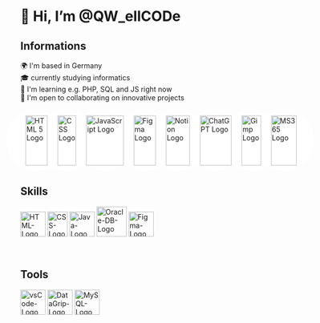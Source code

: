 # 👋 Hi, I’m @QW_ellCODe

<!---
QWellCOD/QWellCOD is a ✨ special ✨ repository because its `README.md` (this file) appears on your GitHub profile.
You can click the Preview link to take a look at your changes.
--->

<style>
   .logo-container {
       display: flex;
       justify-content: space-around;
       align-items: center;
   }
   .logo-wrapper {
       position: relative;
       width: 100px;
       height: 100px;
       margin: 10px;
   }
   .logo-wrapper::before {
       content: '';
       position: absolute;
       top: 50%;
       left: 50%;
       width: 120px;
       height: 120px;
       background-color: white;
       border-radius: 50%;
       transform: translate(-50%, -50%);
       z-index: -1;
   }
   .logo-wrapper img {
       width: 100%;
       height: 100%;
       object-fit: contain;
   }
</style>

<h2> Informations <br> </h2>
🌍 I'm based in Germany<br>  
🎓 currently studying informatics <br>
🧠 I'm learning e.g. PHP, SQL and JS right now<br>
🤝 I'm open to collaborating on innovative projects<br>
<br>




<div class="logo-container">
   <div class="logo-wrapper">
       <img src="https://upload.wikimedia.org/wikipedia/commons/thumb/6/61/HTML5_logo_and_wordmark.svg/1024px-HTML5_logo_and_wordmark.svg.png" alt="HTML 5 Logo">
   </div>
   <div class="logo-wrapper">
       <img src="https://upload.wikimedia.org/wikipedia/commons/thumb/d/d5/CSS3_logo_and_wordmark.svg/800px-CSS3_logo_and_wordmark.svg.png" alt="CSS Logo">
   </div>
   <div class="logo-wrapper">
       <img src="URL_ZUM_JAVASCRIPT_LOGO" alt="JavaScript Logo">
   </div>
   <div class="logo-wrapper">
       <img src="URL_ZUM_FIGMA_LOGO" alt="Figma Logo">
   </div>
   <div class="logo-wrapper">
       <img src="URL_ZUM_NOTION_LOGO" alt="Notion Logo">
   </div>
   <div class="logo-wrapper">
       <img src="URL_ZUM_CHATGPT_LOGO" alt="ChatGPT Logo">
   </div>
   <div class="logo-wrapper">
       <img src="URL_ZUM_GIMP_LOGO" alt="Gimp Logo">
   </div>
   <div class="logo-wrapper">
       <img src="URL_ZUM_MS365_LOGO" alt="MS365 Logo">
   </div>
</div>












<h2>Skills</h2>

<a href="https://de.wikipedia.org/wiki/HTML5"><img alt="HTML-Logo" src="https://upload.wikimedia.org/wikipedia/commons/thumb/6/61/HTML5_logo_and_wordmark.svg/1024px-HTML5_logo_and_wordmark.svg.png" width="50" 
     height="50"><a>
<a href="https://de.wikipedia.org/wiki/Cascading_Style_Sheets"><img alt="CSS-Logo" src="https://upload.wikimedia.org/wikipedia/commons/thumb/d/d5/CSS3_logo_and_wordmark.svg/800px-CSS3_logo_and_wordmark.svg.png" width="40" 
     height="50"><a>
<a href="https://www.java.com/"><img alt="Java-Logo" src="https://cdn1.iconfinder.com/data/icons/system-shade-circles/512/java-512.png" width="50" height="50" ><a>
<a href="https://www.oracle.com/de/database/technologies/appdev/sql.html"><img alt="Oracle-DB-Logo" src="https://images-na.ssl-images-amazon.com/images/I/41QodfboFdL.png" width="60" height="60" ><a>
<a href="https://www.figma.com/"><img alt="Figma-Logo" src="https://cdn-icons-png.flaticon.com/512/5968/5968701.png" width="50" height="50" ><a>

<br>
<h2>Tools</h2>

<a href="#" ><img alt="vsCode-Logo" src="https://static-00.iconduck.com/assets.00/file-type-vscode-icon-512x508-376y62ux.png" width="50" height="50" ><a>
<a href="#" ><img alt="DataGrip-Logo" src="https://iconape.com/wp-content/png_logo_vector/datagrip-icon.png" width="50" height="50" ><a>
<a href="#" ><img alt="MySQL-Logo" src="http://pngimg.com/uploads/mysql/mysql_PNG23.png" width="50" height="50" ><a>


<!--
     <h2>Socials<br></h2>
<a href="https://www.linkedin.com/in/lukas-buck-664384237/"><img alt="LinkedIn" src="Linkedin-logo-on-transparent-Background-PNG--removebg-preview_1.png" width="50" 
     height="50" ><a>
<a href="https://twitter.com/Lukas_Buck1"><img alt="Twitter" src="https://www.freepnglogos.com/uploads/twitter-logo-png/twitter-logo-vector-png-clipart-1.png" width="50" 
     height="50" ><a>
Bild

-->
